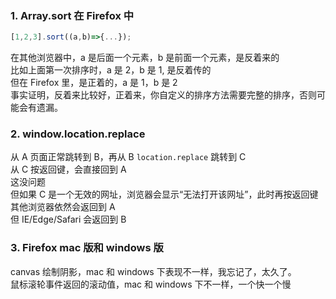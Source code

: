 ### 1. Array.sort 在 Firefox 中

```javascript
[1,2,3].sort((a,b)=>{...});
```

在其他浏览器中，a 是后面一个元素，b 是前面一个元素，是反着来的<br/>
比如上面第一次排序时，a 是 2，b 是 1, 是反着传的<br/>
但在 Firefox 里，是正着的，a 是 1，b 是 2<br/>
事实证明，反着来比较好，正着来，你自定义的排序方法需要完整的排序，否则可能会有遗漏。

### 2. window.location.replace

从 A 页面正常跳转到 B，再从 B `location.replace` 跳转到 C<br/>
从 C 按返回键，会直接回到 A<br/>
这没问题<br/>
但如果 C 是一个无效的网址，浏览器会显示“无法打开该网址”，此时再按返回键<br/>
其他浏览器依然会返回到 A<br/>
但 IE/Edge/Safari 会返回到 B

### 3. Firefox mac 版和 windows 版

canvas 绘制阴影，mac 和 windows 下表现不一样，我忘记了，太久了。<br/>
鼠标滚轮事件返回的滚动值，mac 和 windows 下不一样，一个快一个慢
